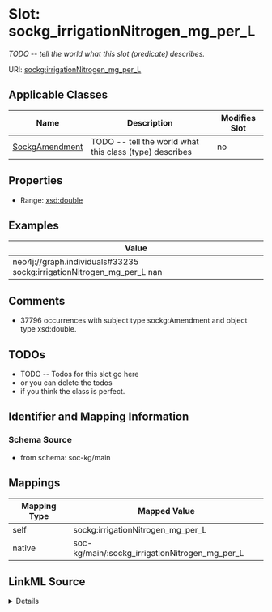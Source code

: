 

# Slot: sockg_irrigationNitrogen_mg_per_L


_TODO -- tell the world what this slot (predicate) describes._





URI: [sockg:irrigationNitrogen_mg_per_L](http://www.semanticweb.org/sockg/ontologies/2024/0/soil-carbon-ontology/irrigationNitrogen_mg_per_L)



<!-- no inheritance hierarchy -->





## Applicable Classes

| Name | Description | Modifies Slot |
| --- | --- | --- |
| [SockgAmendment](../classes/SockgAmendment.md) | TODO -- tell the world what this class (type) describes |  no  |







## Properties

* Range: [xsd:double](http://www.w3.org/2001/XMLSchema#double)






## Examples

| Value |
| --- |
| neo4j://graph.individuals#33235 sockg:irrigationNitrogen_mg_per_L nan |

## Comments

* 37796 occurrences with subject type sockg:Amendment and object type xsd:double.

## TODOs

* TODO -- Todos for this slot go here
* or you can delete the todos
* if you think the class is perfect.

## Identifier and Mapping Information







### Schema Source


* from schema: soc-kg/main




## Mappings

| Mapping Type | Mapped Value |
| ---  | ---  |
| self | sockg:irrigationNitrogen_mg_per_L |
| native | soc-kg/main/:sockg_irrigationNitrogen_mg_per_L |




## LinkML Source

<details>
```yaml
name: sockg_irrigationNitrogen_mg_per_L
description: TODO -- tell the world what this slot (predicate) describes.
todos:
- TODO -- Todos for this slot go here
- or you can delete the todos
- if you think the class is perfect.
comments:
- 37796 occurrences with subject type sockg:Amendment and object type xsd:double.
examples:
- value: neo4j://graph.individuals#33235 sockg:irrigationNitrogen_mg_per_L nan
from_schema: soc-kg/main
rank: 1000
slot_uri: sockg:irrigationNitrogen_mg_per_L
alias: sockg_irrigationNitrogen_mg_per_L
domain_of:
- sockg_Amendment
range: double

```
</details>